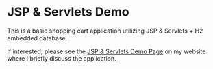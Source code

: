 JSP & Servlets Demo
===================

This is a basic shopping cart application utilizing JSP & Servlets + H2 embedded database.

If interested, please see the [JSP & Servlets Demo Page](http://chrisbaileydeveloper.com/projects/springmvc/) on my website where I briefly discuss the application.

